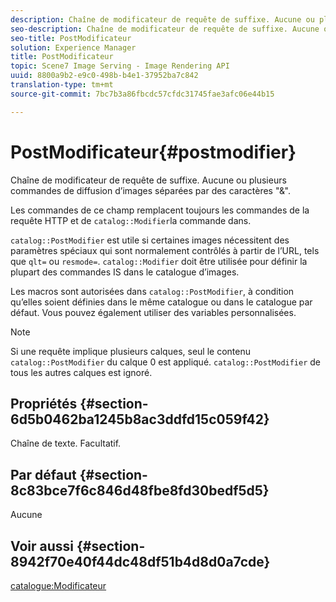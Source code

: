 ```yaml
---
description: Chaîne de modificateur de requête de suffixe. Aucune ou plusieurs commandes de diffusion d’images séparées par des caractères "&".
seo-description: Chaîne de modificateur de requête de suffixe. Aucune ou plusieurs commandes de diffusion d’images séparées par des caractères "&".
seo-title: PostModificateur
solution: Experience Manager
title: PostModificateur
topic: Scene7 Image Serving - Image Rendering API
uuid: 8800a9b2-e9c0-498b-b4e1-37952ba7c842
translation-type: tm+mt
source-git-commit: 7bc7b3a86fbcdc57cfdc31745fae3afc06e44b15

---
```



# PostModificateur{#postmodifier}

Chaîne de modificateur de requête de suffixe. Aucune ou plusieurs commandes de diffusion d’images séparées par des caractères &quot;&amp;&quot;.

Les commandes de ce champ remplacent toujours les commandes de la requête HTTP et de `catalog::Modifier`la commande dans.

`catalog::PostModifier` est utile si certaines images nécessitent des paramètres spéciaux qui sont normalement contrôlés à partir de l’URL, tels que `qlt=` ou `resmode=`. `catalog::Modifier` doit être utilisée pour définir la plupart des commandes IS dans le catalogue d’images.

Les macros sont autorisées dans `catalog::PostModifier`, à condition qu’elles soient définies dans le même catalogue ou dans le catalogue par défaut. Vous pouvez également utiliser des variables personnalisées.

>[!NOTE]
>
>Si une requête implique plusieurs calques, seul le contenu `catalog::PostModifier` du calque 0 est appliqué. `catalog::PostModifier` de tous les autres calques est ignoré.

## Propriétés {#section-6d5b0462ba1245b8ac3ddfd15c059f42}

Chaîne de texte. Facultatif.

## Par défaut {#section-8c83bce7f6c846d48fbe8fd30bedf5d5}

Aucune

## Voir aussi {#section-8942f70e40f44dc48df51b4d8d0a7cde}

[catalogue:Modificateur](../../../../../../is-api/image-catalog/image-serving-api-ref/c-image-catalog-reference/c-image-svg-data-reference/c-image-data-reference/r-modifier-cat.md#reference-d2c6884b3a2248fab81a112d27969834)
